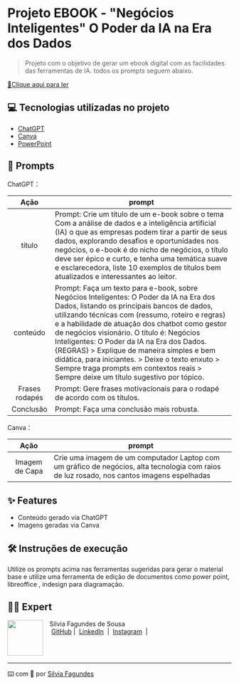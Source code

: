 # Projeto EBOOK - "Negócios Inteligentes" O Poder da IA na Era dos Dados

> Projeto com o objetivo de gerar um ebook digital com as facilidades das ferramentas de IA. todos os prompts
seguem abaixo.


<a href="https://github.com/felipeAguiarCode/prompts-recipe-to-create-a-ebook/blob/main/output/ebook%20-%20css%20jedi%20output.pdf" title="View PDF now"> 📕Clique aqui para ler</a>

## 💻 Tecnologias utilizadas no projeto

- [ChatGPT](https://chat.openai.com/) 
- [Canva](https://www.canva.com)
- [PowerPoint](https://www.microsoft.com/en/microsoft-365/powerpoint)

## 🧠 Prompts


ChatGPT：

|   Ação   | prompt                                                                                                                                                                                                                                                                         |
| :------: | ------------------------------------------------------------------------------------------------------------------------------------------------------------------------------------------------------------------------------------------------------------------------------ |
|  título  |Prompt: Crie um título de um e-book sobre o tema Com a análise de dados e a inteligência artificial (IA) o que as empresas podem tirar a partir de seus dados, explorando desafios e oportunidades nos negócios, o e-book é do nicho de negócios, o título deve ser épico e curto, e tenha uma temática suave e esclarecedora, liste 10 exemplos de títulos bem atualizados e interessantes ao leitor.|
| conteúdo | Prompt: Faça um texto para e-book, sobre Negócios Inteligentes: O Poder da IA na Era dos Dados, listando os principais bancos de dados, utilizando técnicas com (ressumo, roteiro e regras) e a habilidade de atuação dos chatbot como gestor de negócios visionário. O título é: Negócios Inteligentes: O Poder da IA na Era dos Dados. {REGRAS} > Explique de maneira simples e bem didática, para iniciantes. > Deixe o texto enxuto > Sempre traga prompts em contextos reais > Sempre deixe um título sugestivo por tópico.|
| Frases rodapés | Prompt: Gere frases motivacionais para o rodapé de acordo com os títulos.|
| Conclusão | Prompt: Faça uma conclusão mais robusta.|


Canva：

|  Ação  | prompt                                                                                 |
| :----: | -------------------------------------------------------------------------------------- |
| Imagem de Capa | Crie uma imagem de um computador Laptop com um gráfico de negócios, alta tecnologia com raios de luz rosado, nos cantos imagens espelhadas |

## ✨ Features

- Conteúdo gerado via ChatGPT
- Imagens geradas via Canva

## 🛠️ Instruções de execução

Utilize os prompts acima nas ferramentas sugeridas para gerar o material base e utilize uma ferramenta de edição de documentos como power point, libreoffice , indesign para diagramação.

## 👨‍💻 Expert

<p>
    <img 
      align=left 
      margin=10 
      width=80 
      src="https://avatars.githubusercontent.com/u/193035748?v=4&size=64"
    />
    <p>&nbsp&nbsp&nbspSilvia Fagundes de Sousa<br>
    &nbsp&nbsp&nbsp
    <a href="https://github.com/silvialibras">
    GitHub</a>&nbsp;|&nbsp;
    <a href="https://www.linkedin.com/in/
silvia-sousa-ba7a2531a/">LinkedIn</a>
&nbsp;|&nbsp;
    <a href="https://www.instagram.com/silviafagundess/">
Instagram</a>
&nbsp;|&nbsp;</p>
</p>
<br/><br/>
<p>

---

⌨️ com 💜 por [Silvia Fagundes](https://github.com/silvialibras)
